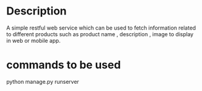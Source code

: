 # Description
A simple restful web service which can be used to fetch information related to different products such as product name , description , image to display in web or mobile app.

# commands to be used
python manage.py runserver
